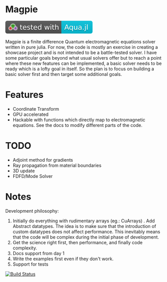 # Magpie

[![Aqua QA](https://raw.githubusercontent.com/JuliaTesting/Aqua.jl/master/badge.svg)](https://github.com/JuliaTesting/Aqua.jl)

Magpie is a finite difference Quantum electromagnetic equations solver written in pure julia.
For now, the code is mostly an exercise in creating a showcase project and is not intended to be a battle-tested solver. I have some particular goals beyond what usual solvers offer but to reach a point where these new features can be implemented, a basic solver needs to be ready which is a lofty goal in itself. So the plan is to focus on building a basic solver first and then target some additional goals.

# Features
  - Coordinate Transform
  - GPU accelerated
  - Hackable with functions which directly map to electromagnetic equations. See the docs to modify different parts of the code.

# TODO
  - Adjoint method for gradients
  - Ray propagation from material boundaries
  - 3D update
  - FDFD/Mode Solver

# Notes
Development philosophy:
  1. Initially do everything with rudimentary arrays (eg.: CuArrays) . Add Abstract datatypes. The idea is to make sure that the introduction of custom datatypes does not affect performance. This inevitably means that the code will be complex during the initial phase of development.
  2. Get the science right first, then performance, and finally code complexity.
  3. Docs support from day 1
  4. Write the examples first even if they don't work.
  5. Support for tests 

[![Build Status](https://github.com/pchaubal/Magpie.jl/actions/workflows/CI.yml/badge.svg?branch=main)](https://github.com/pchaubal/Magpie.jl/actions/workflows/CI.yml?query=branch%3Amain)
